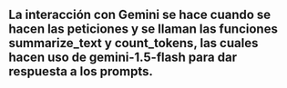 ## La interacción con Gemini se hace cuando se hacen las peticiones y se llaman las funciones summarize_text y count_tokens, las cuales hacen uso de gemini-1.5-flash para dar respuesta a los prompts.